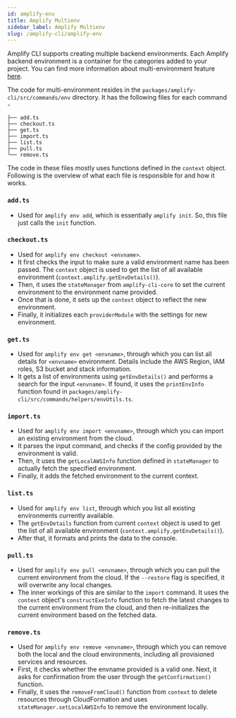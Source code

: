 ```yaml
---
id: amplify-env
title: Amplify Multienv
sidebar_label: Amplify Multienv
slug: /amplify-cli/amplify-env
---
```


Amplify CLI supports creating multiple backend environments. Each Amplify backend environment is a container for the categories added to your project. You can find more information about multi-environment feature [here](https://docs.amplify.aws/cli/teams/overview).

The code for multi-environment resides in the `packages/amplify-cli/src/commands/env` directory. It has the following files for each command -

```
├── add.ts
├── checkout.ts
├── get.ts
├── import.ts
├── list.ts
├── pull.ts
└── remove.ts
```

The code in these files mostly uses functions defined in the `context` object. Following is the overview of what each file is responsible for and how it works.

### `add.ts`

- Used for `amplify env add`, which is essentially `amplify init`. So, this file just calls the `init` function.

### `checkout.ts`

- Used for `amplify env checkout <envname>`.
- It first checks the input to make sure a valid environment name has been passed. The `context` object is used to get the list of all available environment (`context.amplify.getEnvDetails()`).
- Then, it uses the `stateManager` from `amplify-cli-core` to set the current environment to the environment name provided.
- Once that is done, it sets up the `context` object to reflect the new environment.
- Finally, it initializes each `providerModule` with the settings for new environment.

### `get.ts`

- Used for `amplify env get <envname>`, through which you can list all details for `<envname>` environment. Details include the AWS Region, IAM roles, S3 bucket and stack information.
- It gets a list of environments using `getEnvDetails()` and performs a search for the input `<envname>`. If found, it uses the `printEnvInfo` function found in `packages/amplify-cli/src/commands/helpers/envUtils.ts`.

### `import.ts`

- Used for `amplify env import <envname>`, through which you can import an existing environment from the cloud.
- It parses the input command, and checks if the config provided by the environment is valid.
- Then, it uses the `getLocalAWSInfo` function defined in `stateManager` to actually fetch the specified environment.
- Finally, it adds the fetched environment to the current context.

### `list.ts`

- Used for `amplify env list`, through which you list all existing environments currently available.
- The `getEnvDetails` function from current `context` object is used to get the list of all available environment (`context.amplify.getEnvDetails()`).
- After that, it formats and prints the data to the console.

### `pull.ts`

- Used for `amplify env pull <envname>`, through which you can pull the current environment from the cloud. If the `--restore` flag is specified, it will overwrite any local changes.
- The inner workings of this are similar to the `import` command. It uses the `context` object's `constructExeInfo` function to fetch the latest changes to the current environment from the cloud, and then re-initializes the current environment based on the fetched data.

### `remove.ts`

- Used for `amplify env remove <envname>`, through which you can remove both the local and the cloud environments, including all provisioned services and resources.
- First, it checks whether the envname provided is a valid one. Next, it asks for confirmation from the user through the `getConfirmation()` function.
- Finally, it uses the `removeFromCloud()` function from `context` to delete resources through CloudFormation and uses `stateManager.setLocalAWSInfo` to remove the environment locally.
